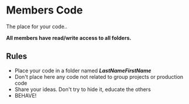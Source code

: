# Members Code

The place for your code..

**All members have read/write access to all folders.**

## Rules

* Place your code in a folder named **_LastNameFirstName_**
* Don't place here any code not related to group projects or production code
* Share your ideas. Don't try to hide it, educate the others
* BEHAVE!
